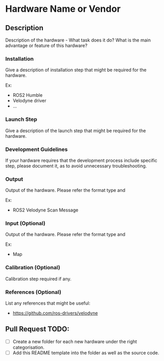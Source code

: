 # Hardware Name or Vendor

## Description

Description of the hardware - What task does it do? What is the main advantage or feature of this hardware?

### Installation

Give a description of installation step that might be required for the hardware.

Ex:
- ROS2 Humble
- Velodyne driver
- ...

### Launch Step

Give a description of the launch step that might be required for the hardware.

### Development Guidelines

If your hardware requires that the development process include specific step, please document it, as to avoid unnecessary troubleshooting.

### Output

Output of the hardware. Please refer the format type and

Ex: 
- ROS2 Velodyne Scan Message


### Input (Optional)

Output of the hardware. Please refer the format type and

Ex:
- Map

### Calibration (Optional)

Calibration step required if any.

### References (Optional)

List any references that might be useful:

- https://github.com/ros-drivers/velodyne

## Pull Request TODO: 

- [ ] Create a new folder for each new hardware under the right categorisation.
- [ ] Add this README template into the folder as well as the source code.
